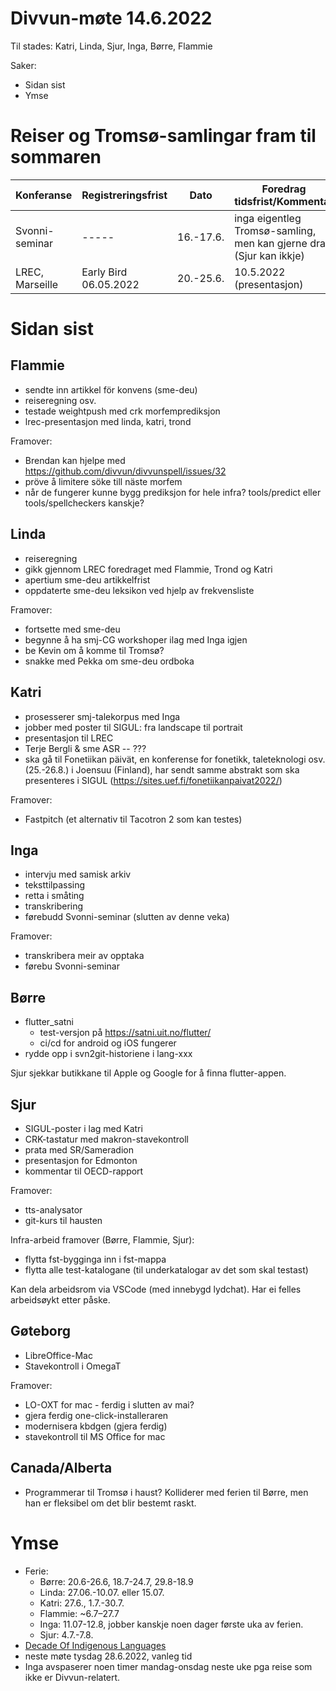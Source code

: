 # Divvun-møte 14.6.2022

Til stades: Katri, Linda, Sjur, Inga, Børre, Flammie

Saker:

* Sidan sist
* Ymse

# Reiser og Tromsø-samlingar fram til sommaren

| Konferanse | Registreringsfrist | Dato            | Foredrag tidsfrist/Kommentar
| ---------- | ------------------ | --------------  | ------------------
| Svonni-seminar  | -----                 | 16.-17.6. | inga eigentleg Tromsø-samling, men kan gjerne dra (Sjur kan ikkje)
| LREC, Marseille | Early Bird 06.05.2022 | 20.-25.6. | 10.5.2022 (presentasjon)

# Sidan sist

## Flammie

* sendte inn artikkel för konvens (sme-deu)
* reiseregning osv.
* testade weightpush med crk morfemprediksjon
* lrec-presentasjon med linda, katri, trond

Framover:

* Brendan kan hjelpe med <https://github.com/divvun/divvunspell/issues/32>
* pröve å limitere söke till näste morfem
* når de fungerer kunne bygg prediksjon for hele infra? tools/predict eller tools/spellcheckers kanskje?

## Linda

* reiseregning
* gikk gjennom LREC foredraget med Flammie, Trond og Katri
* apertium sme-deu artikkelfrist
* oppdaterte sme-deu leksikon ved hjelp av frekvensliste

Framover:
* fortsette med sme-deu
* begynne å ha smj-CG workshoper ilag med Inga igjen
* be Kevin om å komme til Tromsø?
* snakke med Pekka om sme-deu ordboka

## Katri

* prosesserer smj-talekorpus med Inga
* jobber med poster til SIGUL: fra landscape til portrait
* presentasjon til LREC
* Terje Bergli & sme ASR -- ??? 
* ska gå til Fonetiikan päivät, en konferense for fonetikk, taleteknologi osv. (25.-26.8.) i Joensuu (Finland), har sendt samme abstrakt som ska presenteres i SIGUL (<https://sites.uef.fi/fonetiikanpaivat2022/>)

Framover:
* Fastpitch (et alternativ til Tacotron 2 som kan testes)

## Inga

* intervju med samisk arkiv
* teksttilpassing
* retta i småting
* transkribering
* førebudd Svonni-seminar (slutten av denne veka)

Framover:
* transkribera meir av opptaka
* førebu Svonni-seminar

## Børre

* flutter_satni
    * test-versjon på <https://satni.uit.no/flutter/>
    * ci/cd for android og iOS fungerer
* rydde opp i svn2git-historiene i lang-xxx

Sjur sjekkar butikkane til Apple og Google for å finna flutter-appen.

## Sjur

* SIGUL-poster i lag med Katri
* CRK-tastatur med makron-stavekontroll
* prata med SR/Sameradion
* presentasjon for Edmonton
* kommentar til OECD-rapport

Framover:

* tts-analysator
* git-kurs til hausten

Infra-arbeid framover (Børre, Flammie, Sjur):

* flytta fst-bygginga inn i fst-mappa
* flytta alle test-katalogane (til underkatalogar av det som skal testast)

Kan dela arbeidsrom via VSCode (med innebygd lydchat). Har ei felles arbeidsøykt etter påske.

## Gøteborg

* LibreOffice-Mac
* Stavekontroll i OmegaT

Framover:

* LO-OXT for mac - ferdig i slutten av mai?
* gjera ferdig one-click-installeraren
* modernisera kbdgen (gjera ferdig)
* stavekontroll til MS Office for mac

## Canada/Alberta

* Programmerar til Tromsø i haust? Kolliderer med ferien til Børre, men han er fleksibel om det blir bestemt raskt.

# Ymse

* Ferie:
    * Børre: 20.6-26.6, 18.7-24.7, 29.8-18.9
    * Linda: 27.06.-10.07. eller 15.07.
    * Katri: 27.6., 1.7.-30.7.
    * Flammie: ~6.7–27.7
    * Inga: 11.07-12.8, jobber kanskje noen dager første uka av ferien.
    * Sjur: 4.7.-7.8.
* [Decade Of Indigenous Languages](https://fpcc.ca/stories/the-decade-of-indigenous-languages/)
* neste møte tysdag 28.6.2022, vanleg tid
* Inga avspaserer noen timer mandag-onsdag neste uke pga reise som ikke er Divvun-relatert.
